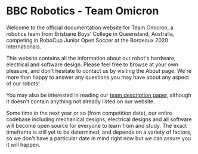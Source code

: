 # BBC Robotics - Team Omicron

Welcome to the official documentation website for Team Omicron, a robotics team from Brisbane Boys' College in Queensland, 
Australia, competing in RoboCup Junior Open Soccer at the Bordeaux 2020 Internationals.

This website contains all the information about our robot's hardware, electrical and software design. Please feel
free to browse at your own pleasure, and don't hesitate to contact us by visiting the About page. We're more than happy
to answer any questions you may have about any aspect of our robots!

You may also be interested in reading our [team description paper](#), although it doesn't contain anything not already 
listed on our website.

Some time in the next year or so (from competition date), our entire codebase including mechanical designs, electrical designs and 
all software will become open source for everyone to learn from and study. The exact timeframe is still yet to be determined,
and depends on a variety of factors, so we don't have a particular date in mind right now but we can assure you it will happen. 